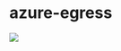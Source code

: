 # azure-egress
<a href="https://portal.azure.com/#create/Microsoft.Template/uri/https://raw.githubusercontent.com/dstanic-pan/azure-egress/blob/master/azureDeploy.json" target="_blank">
    <img src="http://azuredeploy.net/deploybutton.png"/>
</a>